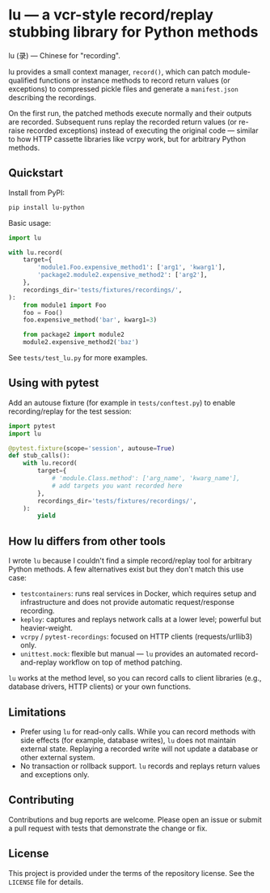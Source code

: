 # lu — a vcr-style record/replay stubbing library for Python methods

lu (录) — Chinese for "recording".

lu provides a small context manager, `record()`, which can patch module-qualified functions or instance methods to record return values (or exceptions) to compressed pickle files and generate a `manifest.json` describing the recordings.

On the first run, the patched methods execute normally and their outputs are recorded. Subsequent runs replay the recorded return values (or re-raise recorded exceptions) instead of executing the original code — similar to how HTTP cassette libraries like vcrpy work, but for arbitrary Python methods.

## Quickstart

Install from PyPI:

```bash
pip install lu-python
```

Basic usage:

```python
import lu

with lu.record(
    target={
        'module1.Foo.expensive_method1': ['arg1', 'kwarg1'],
        'package2.module2.expensive_method2': ['arg2'],
    },
    recordings_dir='tests/fixtures/recordings/',
):
    from module1 import Foo
    foo = Foo()
    foo.expensive_method('bar', kwarg1=3)

    from package2 import module2
    module2.expensive_method2('baz')
```

See `tests/test_lu.py` for more examples.

## Using with pytest

Add an autouse fixture (for example in `tests/conftest.py`) to enable recording/replay for the test session:

```python
import pytest
import lu

@pytest.fixture(scope='session', autouse=True)
def stub_calls():
    with lu.record(
        target={
            # 'module.Class.method': ['arg_name', 'kwarg_name'],
            # add targets you want recorded here
        },
        recordings_dir='tests/fixtures/recordings/',
    ):
        yield
```

## How lu differs from other tools

I wrote `lu` because I couldn't find a simple record/replay tool for arbitrary Python methods. A few alternatives exist but they don't match this use case:

- `testcontainers`: runs real services in Docker, which requires setup and infrastructure and does not provide automatic request/response recording.
- `keploy`: captures and replays network calls at a lower level; powerful but heavier-weight.
- `vcrpy` / `pytest-recordings`: focused on HTTP clients (requests/urllib3) only.
- `unittest.mock`: flexible but manual — `lu` provides an automated record-and-replay workflow on top of method patching.

`lu` works at the method level, so you can record calls to client libraries (e.g., database drivers, HTTP clients) or your own functions.

## Limitations

- Prefer using `lu` for read-only calls. While you can record methods with side effects (for example, database writes), `lu` does not maintain external state. Replaying a recorded write will not update a database or other external system.
- No transaction or rollback support. `lu` records and replays return values and exceptions only.

## Contributing

Contributions and bug reports are welcome. Please open an issue or submit a pull request with tests that demonstrate the change or fix.

## License

This project is provided under the terms of the repository license. See the `LICENSE` file for details.
